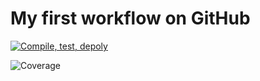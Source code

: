 # My first workflow on GitHub

[![Compile, test, depoly](https://github.com/siawli/PAF-Giphy-Day12/actions/workflows/main.yaml/badge.svg)](https://github.com/siawli/PAF-Giphy-Day12/actions/workflows/main.yaml)

<!-- ![Coverage](.github/badges/jacoco.svg) -->

![Coverage](https://paf-siawli.sgp1.digitaloceanspaces.com/coverage/PAF-Giphy-Day12/jacoco.svg)